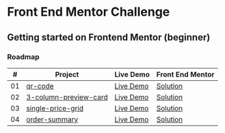 # Front End Mentor Challenge

## Getting started on Frontend Mentor (beginner)

### Roadmap

|  #  | Project                                                                                           | Live Demo                                                  | Front End Mentor                   |
| :-: | ------------------------------------------------------------------------------------------------- | ---------------------------------------------------------- | ---------------------------------- |
| 01  | [qr-code](https://github.com/dovecancode/proj-mentor/tree/main/qr-code)                           | [Live Demo](https://dove-qr-code-mentor.netlify.app/)      | [Solution](http://bit.ly/3v2uw4w)  |
| 02  | [3-column-preview-card](https://github.com/dovecancode/proj-mentor/tree/main/column-preview-card) | [Live Demo](https://dove-column-preview-card.netlify.app/) | [Solution](https://bit.ly/3tjNH9q) |
| 03  | [single-price-grid](https://github.com/dovecancode/proj-mentor/tree/main/single-price-grid)       | [Live Demo](https://dove-single-price-grid.netlify.app/)   | [Solution](https://bit.ly/3tmjPJz) |
| 04  | [order-summary](https://github.com/dovecancode/proj-mentor/tree/main/order-summary)               | [Live Demo](https://dove-order-summary.netlify.app/)       | [Solution](https://bit.ly/3v3UtRr) |

